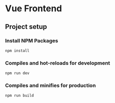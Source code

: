 # Vue Frontend

## Project setup

### Install NPM Packages
```
npm install
```

### Compiles and hot-reloads for development
```
npm run dev
```

### Compiles and minifies for production
```
npm run build
```